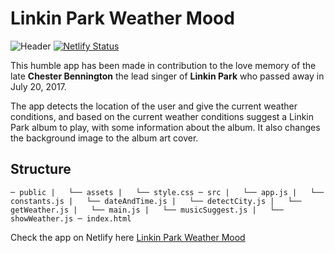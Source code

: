 # Linkin Park Weather Mood

![Header](https://raw.githubusercontent.com/JalalHabeeb/weather-mood/main/linkin-park.JPG "Linkin Park Weather Mood")
[![Netlify Status](https://api.netlify.com/api/v1/badges/d295122e-5a68-4114-8fa7-f23b595fe079/deploy-status)](https://app.netlify.com/sites/linkin-park-weather-mood/deploys)

This humble app has been made in contribution to the love memory of the late **Chester Bennington** the lead singer of **Linkin Park** who passed away in July 20, 2017.

The app detects the location of the user and give the current weather conditions, and based on the current weather conditions suggest a Linkin Park album to play, with some information about the album. It also changes the background image to the album art cover.

## Structure

`─ public
|   └── assets
|   └── style.css
─ src
|   └── app.js
|   └── constants.js
|   └── dateAndTime.js
|   └── detectCity.js
|   └── getWeather.js
|   └── main.js
|   └── musicSuggest.js
|   └── showWeather.js
─ index.html`

Check the app on Netlify here [Linkin Park Weather Mood](https://linkin-park-weather-mood.netlify.app)
